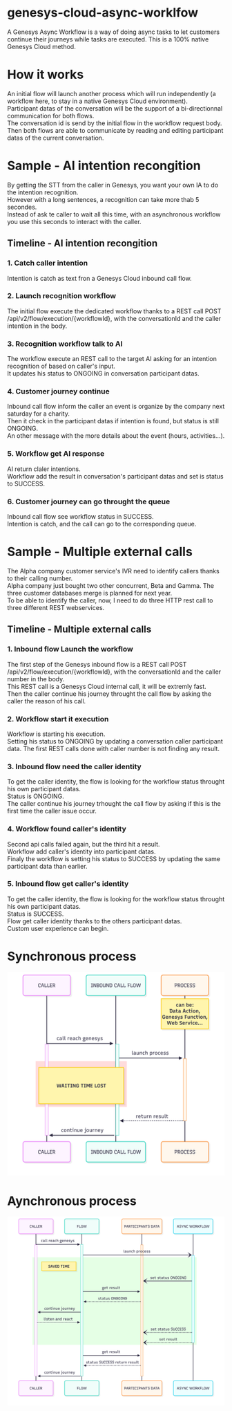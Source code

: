 # genesys-cloud-async-worklfow
A Genesys Async Workflow is a way of doing async tasks to let customers continue their journeys while tasks are executed. This is a 100% native Genesys Cloud method.

# How it works
An initial flow will launch another process which will run independently (a workflow here, to stay in a native Genesys Cloud environment).  
Participant datas of the conversation will be the support of a bi-directionnal communication for both flows.  
The conversation id is send by the initial flow in the workflow request body.  
Then both flows are able to communicate by reading and editing participant datas of the current conversation.  

# Sample - AI intention recongition
By getting the STT from the caller in Genesys, you want your own IA to do the intention recognition.  
However with a long sentences, a recognition can take more thab 5 secondes.  
Instead of ask te caller to wait all this time, with an asynchronous workflow you use this seconds to interact with the caller.  

## Timeline - AI intention recongition
### 1. Catch caller intention
Intention is catch as text fron a Genesys Cloud inbound call flow.  
### 2. Launch recognition workflow
The initial flow execute the dedicated workflow thanks to a REST call POST /api/v2/flow/execution/{workflowId}, with the conversationId and the caller intention in the body.
### 3. Recognition workflow talk to AI
The workflow execute an REST call to the target AI asking for an intention recognition of based on caller's input.  
It updates his status to ONGOING in conversation participant datas. 
### 4. Customer journey continue
Inbound call flow inform the caller an event is organize by the company next saturday for a charity.  
Then it check in the participant datas if intention is found, but status is still ONGOING.  
An other message with the more details about the event (hours, activities...).
### 5. Workflow get AI response
AI return claler intentions.  
Workflow add the result in conversation's participant datas and set is status to SUCCESS.
### 6. Customer journey can go throught the queue
Inbound call flow see workflow status in SUCCESS.  
Intention is catch, and the call can go to the corresponding queue.

# Sample - Multiple external calls
The Alpha company customer service's IVR  need to identify callers thanks to their calling number.  
Alpha company just bought two other concurrent, Beta and Gamma. The three customer databases merge is planned for next year.  
To be able to identify the caller, now, I need to do three HTTP rest call to three different REST webservices.  

## Timeline - Multiple external calls
### 1. Inbound flow Launch the workflow
The first step of the Genesys inbound flow is a REST call POST /api/v2/flow/execution/{workflowId}, with the conversationId and the caller number in the body.    
This REST call  is a Genesys Cloud internal call, it will be extremly fast.  
Then the caller continue his journey throught the call flow by asking the caller the reason of his call.  
### 2. Workflow start it execution
Workflow is starting his execution.  
Setting his status to ONGOING by updating a conversation caller participant data.
The first REST calls done with caller number is not finding any result.
### 3. Inbound flow need the caller identity
To get the caller identity, the flow is looking for the workflow status throught his own participant datas.  
Status is ONGOING.  
The caller continue his journey trhought the call flow by asking if this is the first time the caller issue occur.
### 4. Workflow found caller's identity
Second api calls failed again, but the third hit a result.  
Workflow add caller's identity into participant datas.  
Finaly the workflow is setting his status to SUCCESS by updating the same participant data than earlier.
### 5. Inbound flow get caller's identity
To get the caller identity, the flow is looking for the workflow status throught his own participant datas.  
Status is SUCCESS.  
Flow get caller identity thanks to the others participant datas.  
Custom user experience can begin.

# Synchronous process
![](docs/synchronous.png)

# Aynchronous process
![](docs/asynchronous.png)